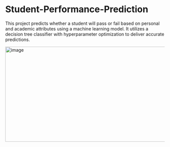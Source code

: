 # Student-Performance-Prediction
This project predicts whether a student will pass or fail based on personal and academic attributes using a machine learning model. It utilizes a decision tree classifier with hyperparameter optimization to deliver accurate predictions.

<img width="700" height="300" alt="image" src="https://github.com/user-attachments/assets/fc1ebd73-3f8c-4ad4-b0d1-a549bb8504c7" />
